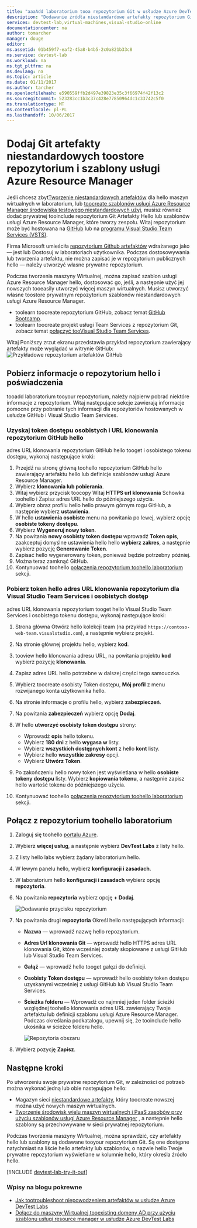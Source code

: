 ```yaml
---
title: "aaaAdd laboratorium tooa repozytorium Git w usłudze Azure DevTest Labs | Dokumentacja firmy Microsoft"
description: "Dodawanie źródła niestandardowe artefakty repozytorium GitHub lub Visual Studio Team Services Git w usłudze Azure DevTest Labs"
services: devtest-lab,virtual-machines,visual-studio-online
documentationcenter: na
author: tomarcher
manager: douge
editor: 
ms.assetid: 01b459f7-eaf2-45a8-b4b5-2c0a821b33c8
ms.service: devtest-lab
ms.workload: na
ms.tgt_pltfrm: na
ms.devlang: na
ms.topic: article
ms.date: 01/11/2017
ms.author: tarcher
ms.openlocfilehash: e590559ffb2d497e39823e35c3f66974f42f13c2
ms.sourcegitcommit: 523283cc1b3c37c428e77850964dc1c33742c5f0
ms.translationtype: MT
ms.contentlocale: pl-PL
ms.lasthandoff: 10/06/2017
---
```

# <a name="add-a-git-repository-toostore-custom-artifacts-and-azure-resource-manager-templates"></a>Dodaj Git artefakty niestandardowych toostore repozytorium i szablony usługi Azure Resource Manager

Jeśli chcesz zbyt[Tworzenie niestandardowych artefaktów](devtest-lab-artifact-author.md) dla hello maszyn wirtualnych w laboratorium, lub [toocreate szablonów usługi Azure Resource Manager środowiska testowego niestandardowych użyj](devtest-lab-create-environment-from-arm.md), musisz również dodać prywatnej tooinclude repozytorium Git Artefakty Hello lub szablonów usługi Azure Resource Manager, które tworzy zespołu. Witaj repozytorium może być hostowana na [GitHub](https://github.com) lub na [programu Visual Studio Team Services (VSTS)](https://visualstudio.com).

Firma Microsoft umieściła [repozytorium Github artefaktów](https://github.com/Azure/azure-devtestlab/tree/master/Artifacts) wdrażanego jako — jest lub Dostosuj w laboratoriach użytkownika. Podczas dostosowywania lub tworzenia artefaktu, nie można zapisać je w repozytorium publicznych hello — należy utworzyć własne prywatne repozytorium. 

Podczas tworzenia maszyny Wirtualnej, można zapisać szablon usługi Azure Resource Manager hello, dostosować go, jeśli, a następnie użyć jej nowszych tooeasily utworzyć więcej maszyn wirtualnych. Musisz utworzyć własne toostore prywatnym repozytorium szablonów niestandardowych usługi Azure Resource Manager.  

* toolearn toocreate repozytorium GitHub, zobacz temat [GitHub Bootcamp](https://help.github.com/categories/bootcamp/).
* toolearn toocreate projekt usługi Team Services z repozytorium Git, zobacz temat [połączyć tooVisual Studio Team Services](https://www.visualstudio.com/get-started/setup/connect-to-visual-studio-online).

Witaj Poniższy zrzut ekranu przedstawia przykład repozytorium zawierający artefakty może wyglądać w witrynie GitHub:  
![Przykładowe repozytorium artefaktów GitHub](./media/devtest-lab-add-repo/devtestlab-github-artifact-repo-home.png)

## <a name="get-hello-repository-information-and-credentials"></a>Pobierz informacje o repozytorium hello i poświadczenia
tooadd laboratorium tooyour repozytorium, należy najpierw pobrać niektóre informacje z repozytorium. Witaj następujące sekcje zawierają informacje pomocne przy pobranie tych informacji dla repozytoriów hostowanych w usłudze GitHub i Visual Studio Team Services.

### <a name="get-hello-github-repository-clone-url-and-personal-access-token"></a>Uzyskaj token dostępu osobistych i URL klonowania repozytorium GitHub hello
adres URL klonowania repozytorium GitHub hello tooget i osobistego tokenu dostępu, wykonaj następujące kroki:

1. Przejdź na stronę główną toohello repozytorium GitHub hello zawierający artefaktu hello lub definicje szablonów usługi Azure Resource Manager.
2. Wybierz **klonowania lub pobierania**.
3. Witaj wybierz przycisk toocopy Witaj **HTTPS url klonowania** Schowka toohello i Zapisz adres URL hello do późniejszego użycia.
4. Wybierz obraz profilu hello hello prawym górnym rogu GitHub, a następnie wybierz **ustawienia**.
5. W hello **ustawienia osobiste** menu na powitania po lewej, wybierz opcję **osobiste tokeny dostępu**.
6. Wybierz **Wygeneruj nowy token**.
7. Na powitania **nowy osobisty token dostępu** wprowadź **Token opis**, zaakceptuj domyślne ustawienia hello hello **wybierz zakres**, a następnie wybierz pozycję **Generowanie Token**.
8. Zapisać hello wygenerowany token, ponieważ będzie potrzebny później.
9. Można teraz zamknąć GitHub.   
10. Kontynuować toohello [połączenia repozytorium toohello laboratorium](#connect-your-lab-to-the-repository) sekcji.

### <a name="get-hello-visual-studio-team-services-repository-clone-url-and-personal-access-token"></a>Pobierz token hello adres URL klonowania repozytorium dla Visual Studio Team Services i osobistych dostęp
adres URL klonowania repozytorium tooget hello Visual Studio Team Services i osobistego tokenu dostępu, wykonaj następujące kroki:

1. Strona główna Otwórz hello kolekcji team (na przykład `https://contoso-web-team.visualstudio.com`), a następnie wybierz projekt.
2. Na stronie głównej projektu hello, wybierz **kod**.
3. tooview hello klonowania adresu URL, na powitania projektu **kod** wybierz pozycję **klonowania**.
4. Zapisz adres URL hello potrzebne w dalszej części tego samouczka.
5. Wybierz toocreate osobisty Token dostępu, **Mój profil** z menu rozwijanego konta użytkownika hello.
6. Na stronie informacje o profilu hello, wybierz **zabezpieczeń**.
7. Na powitania **zabezpieczeń** wybierz opcję **Dodaj**.
8. W hello **utworzyć osobisty token dostępu** strony:

   * Wprowadź **opis** hello tokenu.
   * Wybierz **180 dni** z hello **wygasa w** listy.
   * Wybierz **wszystkich dostępnych kont** z hello **kont** listy.
   * Wybierz hello **wszystkie zakresy** opcji.
   * Wybierz **Utwórz Token**.
9. Po zakończeniu hello nowy token jest wyświetlana w hello **osobiste tokeny dostępu** listy. Wybierz **kopiowania tokenu**, a następnie zapisz hello wartość tokenu do późniejszego użycia.
10. Kontynuować toohello [połączenia repozytorium toohello laboratorium](#connect-your-lab-to-the-repository) sekcji.

## <a name="connect-your-lab-toohello-repository"></a>Połącz z repozytorium toohello laboratorium
1. Zaloguj się toohello [portalu Azure](http://go.microsoft.com/fwlink/p/?LinkID=525040).
2. Wybierz **więcej usług**, a następnie wybierz **DevTest Labs** z listy hello.
3. Z listy hello labs wybierz żądany laboratorium hello.   
4. W lewym panelu hello, wybierz **konfiguracji i zasadach**.
5. W laboratorium hello **konfiguracji i zasadach** wybierz opcję **repozytoria**.
6. Na powitania **repozytoria** wybierz opcję **+ Dodaj**.

    ![Dodawanie przycisku repozytorium](./media/devtest-lab-add-repo/devtestlab-add-repo.png)
7. Na powitania drugi **repozytoria** Określ hello następujących informacji:

   * **Nazwa** — wprowadź nazwę hello repozytorium.
   * **Adres Url klonowania Git** — wprowadź hello HTTPS adres URL klonowania Git, które wcześniej zostały skopiowane z usługi GitHub lub Visual Studio Team Services.
   * **Gałąź** — wprowadź hello tooget gałęzi do definicji.
   * **Osobisty Token dostępu** — wprowadź hello osobisty token dostępu uzyskanymi wcześniej z usługi GitHub lub Visual Studio Team Services.
   * **Ścieżka folderu** — Wprowadź co najmniej jeden folder ścieżki względnej toohello klonowania adres URL zawierający Twoje artefaktu lub definicji szablonu usługi Azure Resource Manager. Podczas określania podkatalogu, upewnij się, że tooinclude hello ukośnika w ścieżce folderu hello.

     ![Repozytoria obszaru](./media/devtest-lab-add-repo/devtestlab-repo-blade.png)
8. Wybierz pozycję **Zapisz**.

## <a name="next-steps"></a>Następne kroki
Po utworzeniu swoje prywatne repozytorium Git, w zależności od potrzeb można wykonać jedną lub obie następujące hello:
* Magazyn sieci [niestandardowe artefakty](devtest-lab-artifact-author.md), który toocreate nowszej można użyć nowych maszyn wirtualnych.
* [Tworzenie środowisk wielu maszyn wirtualnych i PaaS zasobów przy użyciu szablonów usługi Azure Resource Manager](devtest-lab-create-environment-from-arm.md) , a następnie hello szablony są przechowywane w sieci prywatnej repozytorium.

Podczas tworzenia maszyny Wirtualnej, można sprawdzić, czy artefakty hello lub szablony są dodawane tooyour repozytorium Git. Są one dostępne natychmiast na liście hello artefakty lub szablonów, o nazwie hello Twoje prywatne repozytorium wyświetlane w kolumnie hello, który określa źródło hello. 

[!INCLUDE [devtest-lab-try-it-out](../../includes/devtest-lab-try-it-out.md)]

### <a name="related-blog-posts"></a>Wpisy na blogu pokrewne
* [Jak tootroubleshoot niepowodzeniem artefaktów w usłudze Azure DevTest Labs](devtest-lab-troubleshoot-artifact-failure.md)
* [Dołącz do maszyny Wirtualnej tooexisting domeny AD przy użyciu szablonu usługi resource manager w usłudze Azure DevTest Labs](http://www.visualstudiogeeks.com/blog/DevOps/Join-a-VM-to-existing-AD-domain-using-ARM-template-AzureDevTestLabs)
